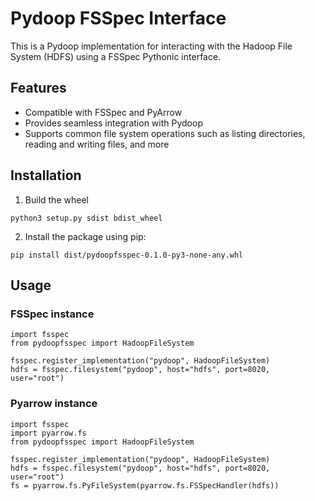 # Pydoop FSSpec Interface

This is a Pydoop implementation for interacting with the Hadoop File System (HDFS) using a FSSpec Pythonic interface.

## Features

- Compatible with FSSpec and PyArrow
- Provides seamless integration with Pydoop
- Supports common file system operations such as listing directories, reading and writing files, and more

## Installation

1. Build the wheel
```
python3 setup.py sdist bdist_wheel
```

2. Install the package using pip:
```
pip install dist/pydoopfsspec-0.1.0-py3-none-any.whl 
```

## Usage

### FSSpec instance

```
import fsspec
from pydoopfsspec import HadoopFileSystem

fsspec.register_implementation("pydoop", HadoopFileSystem)
hdfs = fsspec.filesystem("pydoop", host="hdfs", port=8020, user="root")
```

### Pyarrow instance
```
import fsspec
import pyarrow.fs
from pydoopfsspec import HadoopFileSystem

fsspec.register_implementation("pydoop", HadoopFileSystem)
hdfs = fsspec.filesystem("pydoop", host="hdfs", port=8020, user="root")
fs = pyarrow.fs.PyFileSystem(pyarrow.fs.FSSpecHandler(hdfs))
```